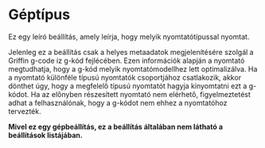 # Géptípus

Ez egy leíró beállítás, amely leírja, hogy melyik nyomtatótípussal nyomtat.

Jelenleg ez a beállítás csak a helyes metaadatok megjelenítésére szolgál a Griffin g-code íz g-kód fejlécében. Ezen információk alapján a nyomtató megtudhatja, hogy a g-kód melyik nyomtatómodellhez lett optimalizálva. Ha a nyomtató különféle típusú nyomtatók csoportjához csatlakozik, akkor dönthet úgy, hogy a megfelelő típusú nyomtatót hagyja kinyomtatni ezt a g-kódot. Ha az előnyben részesített nyomtató nem elérhető, figyelmeztetést adhat a felhasználónak, hogy a g-kódot nem ehhez a nyomtatóhoz tervezték.

**Mivel ez egy gépbeállítás, ez a beállítás általában nem látható a beállítások listájában.**
